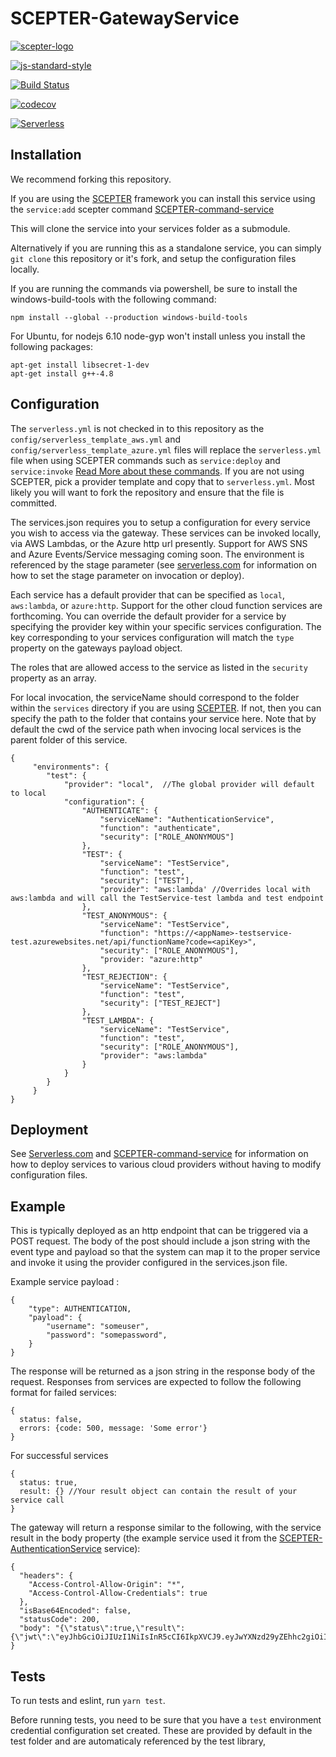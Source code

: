 # SCEPTER-GatewayService

[![scepter-logo](http://res.cloudinary.com/source-4-society/image/upload/v1519221119/scepter_hzpcqt.png)](https://github.com/source4societyorg/SCEPTER-core)

[![js-standard-style](https://cdn.rawgit.com/standard/standard/master/badge.svg)](http://standardjs.com)

[![Build Status](https://travis-ci.org/source4societyorg/SCEPTER-GatewayService.svg?branch=master)](https://travis-ci.org/source4societyorg/SCEPTER-GatewayService)

[![codecov](https://codecov.io/gh/source4societyorg/SCEPTER-GatewayService/branch/master/graph/badge.svg)](https://codecov.io/gh/source4societyorg/SCEPTER-GatewayService)

[![Serverless](http://public.serverless.com/badges/v1.svg)](http://serverless.com)

## Installation

We recommend forking this repository.

If you are using the [SCEPTER](https://www.github.com/source4societyorg/SCEPTER-core) framework you can install this service using the `service:add` scepter command [SCEPTER-command-service](https://github.com/source4societyorg/SCEPTER-command-service)

This will clone the service into your services folder as a submodule.

Alternatively if you are running this as a standalone service, you can simply `git clone` this repository or it's fork, and setup the configuration files locally.

If you are running the commands via powershell, be sure to install the windows-build-tools with the following command:

    npm install --global --production windows-build-tools

For Ubuntu, for nodejs 6.10 node-gyp won't install unless you install the following packages:

    apt-get install libsecret-1-dev 
    apt-get install g++-4.8 

## Configuration

The `serverless.yml` is not checked in to this repository as the `config/serverless_template_aws.yml` and `config/serverless_template_azure.yml` files will replace the `serverless.yml` file when using SCEPTER commands such as `service:deploy` and `service:invoke` [Read More about these commands](https://github.com/source4societyorg/SCEPTER-command-service). If you are not using SCEPTER, pick a provider template and copy that to `serverless.yml`. Most likely you will want to fork the repository and ensure that the file is committed.

The services.json requires you to setup a configuration for every service you wish to access via the gateway. These services can be invoked locally, via AWS Lambdas, or the Azure http url presently. Support for AWS SNS and Azure Events/Service messaging coming soon. The environment is referenced by the stage parameter (see [serverless.com](http://www.serverless.com) for information on how to set the stage parameter on invocation or deploy). 

Each service has a default provider that can be specified as `local`, `aws:lambda`, or `azure:http`. Support for the other cloud function services are forthcoming. You can override the default provider for a service by specifying the provider key within your specific services configuration. The key corresponding to your services configuration will match the `type` property on the gateways payload object.

The roles that are allowed access to the service as listed in the `security` property as an array.

For local invocation, the serviceName should correspond to the folder within the `services` directory if you are using [SCEPTER](https://www.github.com/source4societyorg/SCEPTER-core). If not, then you can specify the path to the folder that contains your service here. Note that by default the cwd of the service path when invocing local services is the parent folder of this service. 

    {
         "environments": {
            "test": {
                "provider": "local",  //The global provider will default to local
                "configuration": {
                    "AUTHENTICATE": {
                        "serviceName": "AuthenticationService",
                        "function": "authenticate",                   
                        "security": ["ROLE_ANONYMOUS"]                    
                    }, 
                    "TEST": {
                        "serviceName": "TestService",
                        "function": "test",                   
                        "security": ["TEST"],
                        "provider": "aws:lambda' //Overrides local with aws:lambda and will call the TestService-test lambda and test endpoint
                    }, 
                    "TEST_ANONYMOUS": {
                        "serviceName": "TestService",
                        "function": "https://<appName>-testservice-test.azurewebsites.net/api/functionName?code=<apiKey>",                  
                        "security": ["ROLE_ANONYMOUS"],
                        "provider: "azure:http"         
                    },
                    "TEST_REJECTION": {
                        "serviceName": "TestService",
                        "function": "test",                   
                        "security": ["TEST_REJECT"]                    
                    }, 
                    "TEST_LAMBDA": {
                        "serviceName": "TestService", 
                        "function": "test", 
                        "security": ["ROLE_ANONYMOUS"], 
                        "provider": "aws:lambda"
                    }
                }
            }
         }
    }


## Deployment

See [Serverless.com](https://www.serverles.com) and [SCEPTER-command-service](https://github.com/source4societyorg/SCEPTER-command-service) for information on how to deploy services to various cloud providers without having to modify configuration files. 

## Example

This is typically deployed as an http endpoint that can be triggered via a POST request. The body of the post should include a json string with the event type and payload so that the system can map it to the proper service and invoke it using the provider configured in the services.json file.

Example service payload :

    {
        "type": AUTHENTICATION,
        "payload": {
            "username": "someuser",
            "password": "somepassword",
        }
    }

The response will be returned as a json string in the response body of the request. Responses from services are expected to follow the following format for failed services:

    {
      status: false,
      errors: {code: 500, message: 'Some error'}
    }

For successful services

    {
      status: true,
      result: {} //Your result object can contain the result of your service call
    }

The gateway will return a response similar to the following, with the service result in the body property (the example service used it from the [SCEPTER-AuthenticationService](https://github.com/source4societyorg/SCEPTER-AuthenticationService) service):

    {
      "headers": {
        "Access-Control-Allow-Origin": "*",
        "Access-Control-Allow-Credentials": true
      },
      "isBase64Encoded": false,
      "statusCode": 200,
      "body": "{\"status\":true,\"result\":{\"jwt\":\"eyJhbGciOiJIUzI1NiIsInR5cCI6IkpXVCJ9.eyJwYXNzd29yZEhhc2giOiIkMmEkMDgkb3Bsa28yZW9FQTFLNTZZa2lkQzJ6LkRReHI0YnFjR201V3dIcHh4MW0va3J1Li9UVFhFLjYiLCJ1c2VybmFtZSI6Im5yYWNhZG1pbiIsInJvbGVzIjpbIk5SQUNfQURNSU4iXSwidXNlcklkIjoiMzRjMmJkZDItYTg2My00NDg5LTkyNzQtZmY4Y2JkYjkxZGM2IiwiaWF0IjoxNTEyOTc1NjA3LCJleHAiOjE1MTU1Njc2MDd9.bJliJ9Q1xeHJ1MrtuJEd18x5Y2IemDe5bnGKNCn0LoA\"}}"  
    }

## Tests

To run tests and eslint, run `yarn test`.

Before running tests, you need to be sure that you have a `test` environment credential configuration set created. These are provided by default in the test folder and are automaticaly referenced by the test library,
